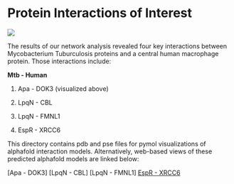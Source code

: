 # Protein Interactions of Interest
![](Apa_to_DOK3.gif)

The results of our network analysis revealed four key interactions between Mycobacterium Tuburculosis proteins and a central human macrophage protein. Those interactions include:

**Mtb - Human**

1) Apa - DOK3 (visualized above)

2) LpqN - CBL

3) LpqN - FMNL1

4) EspR - XRCC6

This directory contains pdb and pse files for pymol visualizations of alphafold interaction models. Alternatively, web-based views of these predicted alphafold models are linked below:

[Apa - DOK3]
[LpqN - CBL]
[LpqN - FMNL1]
[EspR - XRCC6](file:///home/zach/Downloads/EspR_XRCC6.html)
